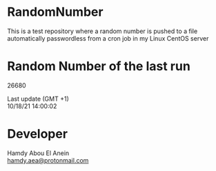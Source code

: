 # RandomNumber    
This is a test repository where a random number is pushed to a file automatically passwordless from a cron job in my Linux CentOS server    
# Random Number of the last run   
26680
      
Last update (GMT +1)    
10/18/21 14:00:02
# Developer    
Hamdy Abou El Anein   
hamdy.aea@protonmail.com
